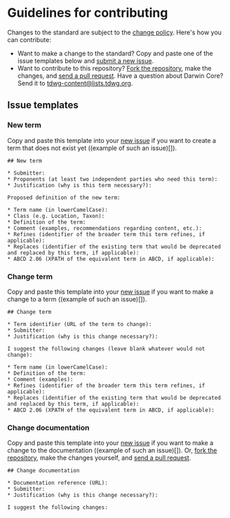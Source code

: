 # Guidelines for contributing

Changes to the standard are subject to the [change policy](changepolicy.html). Here's how you can contribute:

* Want to make a change to the standard? Copy and paste one of the issue templates below and [submit a new issue](https://github.com/tdwg/dwc/issues/new).
* Want to contribute to this repository? [Fork the repository](https://github.com/tdwg/dwc/fork), make the changes, and [send a pull request](https://github.com/tdwg/dwc/compare).
 Have a question about Darwin Core? Send it to tdwg-content@lists.tdwg.org.

## Issue templates

### New term

Copy and paste this template into your [new issue](https://github.com/tdwg/dwc/issues/new) if you want to create a term that does not exist yet ((example of such an issue)[]).

```
## New term

* Submitter: 
* Proponents (at least two independent parties who need this term): 
* Justification (why is this term necessary?): 

Proposed definition of the new term:

* Term name (in lowerCamelCase): 
* Class (e.g. Location, Taxon): 
* Definition of the term: 
* Comment (examples, recommendations regarding content, etc.): 
* Refines (identifier of the broader term this term refines, if applicable): 
* Replaces (identifier of the existing term that would be deprecated and replaced by this term, if applicable): 
* ABCD 2.06 (XPATH of the equivalent term in ABCD, if applicable): 
```

### Change term

Copy and paste this template into your [new issue](https://github.com/tdwg/dwc/issues/new) if you want to make a change to a term ((example of such an issue)[]).

```
## Change term

* Term identifier (URL of the term to change): 
* Submitter: 
* Justification (why is this change necessary?): 

I suggest the following changes (leave blank whatever would not change):

* Term name (in lowerCamelCase): 
* Definition of the term: 
* Comment (examples): 
* Refines (identifier of the broader term this term refines, if applicable): 
* Replaces (identifier of the existing term that would be deprecated and replaced by this term, if applicable): 
* ABCD 2.06 (XPATH of the equivalent term in ABCD, if applicable): 
```

### Change documentation

Copy and paste this template into your [new issue](https://github.com/tdwg/dwc/issues/new) if you want to make a change to the documentation ((example of such an issue)[]). Or, [fork the repository](https://github.com/tdwg/dwc/fork), make the changes yourself, and [send a pull request](https://github.com/tdwg/dwc/compare).

```
## Change documentation

* Documentation reference (URL): 
* Submitter: 
* Justification (why is this change necessary?): 

I suggest the following changes:


```
